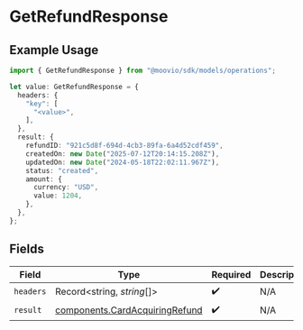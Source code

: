 # GetRefundResponse

## Example Usage

```typescript
import { GetRefundResponse } from "@moovio/sdk/models/operations";

let value: GetRefundResponse = {
  headers: {
    "key": [
      "<value>",
    ],
  },
  result: {
    refundID: "921c5d8f-694d-4cb3-89fa-6a4d52cdf459",
    createdOn: new Date("2025-07-12T20:14:15.208Z"),
    updatedOn: new Date("2024-05-18T22:02:11.967Z"),
    status: "created",
    amount: {
      currency: "USD",
      value: 1204,
    },
  },
};
```

## Fields

| Field                                                                            | Type                                                                             | Required                                                                         | Description                                                                      |
| -------------------------------------------------------------------------------- | -------------------------------------------------------------------------------- | -------------------------------------------------------------------------------- | -------------------------------------------------------------------------------- |
| `headers`                                                                        | Record<string, *string*[]>                                                       | :heavy_check_mark:                                                               | N/A                                                                              |
| `result`                                                                         | [components.CardAcquiringRefund](../../models/components/cardacquiringrefund.md) | :heavy_check_mark:                                                               | N/A                                                                              |